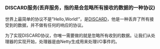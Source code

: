 ### DISCARD服务(丢弃服务，指的是会忽略所有接收的数据的一种协议)

世界上最简单的协议不是”Hello,World!”，是[DISCARD](http://tools.ietf.org/html/rfc863)，他是一种丢弃了所有接受到的数据，并不做有任何的响应的协议。

为了实现DISCARD协议，你唯一需要做的就是忽略所有收到的数据。让我们从处理器的实现开始，处理器是由Netty生成用来处理I/O事件的。